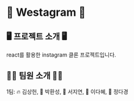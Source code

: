 <h1>💖 Westagram 💖</h1>


<h2>🖥️ 프로젝트 소개 🖥️</h2>

react를 활용한 instagram 클론 프로젝트입니다.

<h2>👩‍💻 팀원 소개 🧑‍💻</h2>

1팀: 🔥 김상헌, 🤖 박환성, 🌱 서지연, 🐥 이다혜, 🤸 정다경

